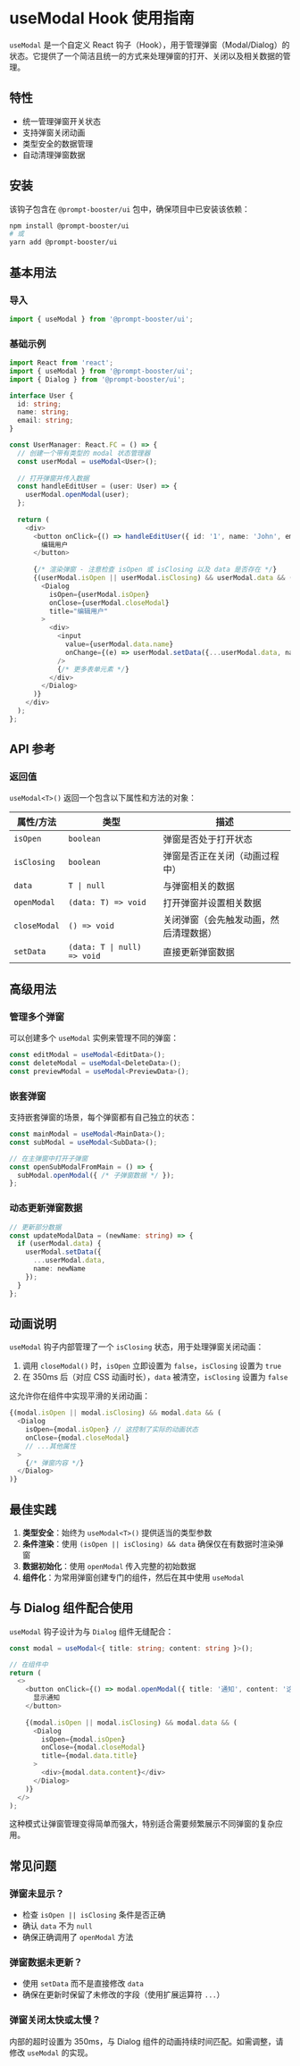 # useModal Hook 使用指南

`useModal` 是一个自定义 React 钩子（Hook），用于管理弹窗（Modal/Dialog）的状态。它提供了一个简洁且统一的方式来处理弹窗的打开、关闭以及相关数据的管理。

## 特性

- 统一管理弹窗开关状态
- 支持弹窗关闭动画
- 类型安全的数据管理
- 自动清理弹窗数据

## 安装

该钩子包含在 `@prompt-booster/ui` 包中，确保项目中已安装该依赖：

```bash
npm install @prompt-booster/ui
# 或
yarn add @prompt-booster/ui
```

## 基本用法

### 导入

```typescript
import { useModal } from '@prompt-booster/ui';
```

### 基础示例

```typescript
import React from 'react';
import { useModal } from '@prompt-booster/ui';
import { Dialog } from '@prompt-booster/ui';

interface User {
  id: string;
  name: string;
  email: string;
}

const UserManager: React.FC = () => {
  // 创建一个带有类型的 modal 状态管理器
  const userModal = useModal<User>();
  
  // 打开弹窗并传入数据
  const handleEditUser = (user: User) => {
    userModal.openModal(user);
  };
  
  return (
    <div>
      <button onClick={() => handleEditUser({ id: '1', name: 'John', email: 'john@example.com' })}>
        编辑用户
      </button>
      
      {/* 渲染弹窗 - 注意检查 isOpen 或 isClosing 以及 data 是否存在 */}
      {(userModal.isOpen || userModal.isClosing) && userModal.data && (
        <Dialog
          isOpen={userModal.isOpen}
          onClose={userModal.closeModal}
          title="编辑用户"
        >
          <div>
            <input 
              value={userModal.data.name} 
              onChange={(e) => userModal.setData({...userModal.data, name: e.target.value})}
            />
            {/* 更多表单元素 */}
          </div>
        </Dialog>
      )}
    </div>
  );
};
```

## API 参考

### 返回值

`useModal<T>()` 返回一个包含以下属性和方法的对象：

| 属性/方法 | 类型 | 描述 |
|-----------|------|------|
| `isOpen` | `boolean` | 弹窗是否处于打开状态 |
| `isClosing` | `boolean` | 弹窗是否正在关闭（动画过程中） |
| `data` | `T \| null` | 与弹窗相关的数据 |
| `openModal` | `(data: T) => void` | 打开弹窗并设置相关数据 |
| `closeModal` | `() => void` | 关闭弹窗（会先触发动画，然后清理数据） |
| `setData` | `(data: T \| null) => void` | 直接更新弹窗数据 |

## 高级用法

### 管理多个弹窗

可以创建多个 `useModal` 实例来管理不同的弹窗：

```typescript
const editModal = useModal<EditData>();
const deleteModal = useModal<DeleteData>();
const previewModal = useModal<PreviewData>();
```

### 嵌套弹窗

支持嵌套弹窗的场景，每个弹窗都有自己独立的状态：

```typescript
const mainModal = useModal<MainData>();
const subModal = useModal<SubData>();

// 在主弹窗中打开子弹窗
const openSubModalFromMain = () => {
  subModal.openModal({ /* 子弹窗数据 */ });
};
```

### 动态更新弹窗数据

```typescript
// 更新部分数据
const updateModalData = (newName: string) => {
  if (userModal.data) {
    userModal.setData({
      ...userModal.data,
      name: newName
    });
  }
};
```

## 动画说明

`useModal` 钩子内部管理了一个 `isClosing` 状态，用于处理弹窗关闭动画：

1. 调用 `closeModal()` 时，`isOpen` 立即设置为 `false`，`isClosing` 设置为 `true`
2. 在 350ms 后（对应 CSS 动画时长），`data` 被清空，`isClosing` 设置为 `false`

这允许你在组件中实现平滑的关闭动画：

```typescript
{(modal.isOpen || modal.isClosing) && modal.data && (
  <Dialog
    isOpen={modal.isOpen} // 这控制了实际的动画状态
    onClose={modal.closeModal}
    // ...其他属性
  >
    {/* 弹窗内容 */}
  </Dialog>
)}
```

## 最佳实践

1. **类型安全**：始终为 `useModal<T>()` 提供适当的类型参数
2. **条件渲染**：使用 `(isOpen || isClosing) && data` 确保仅在有数据时渲染弹窗
3. **数据初始化**：使用 `openModal` 传入完整的初始数据
4. **组件化**：为常用弹窗创建专门的组件，然后在其中使用 `useModal`

## 与 Dialog 组件配合使用

`useModal` 钩子设计为与 `Dialog` 组件无缝配合：

```typescript
const modal = useModal<{ title: string; content: string }>();

// 在组件中
return (
  <>
    <button onClick={() => modal.openModal({ title: '通知', content: '这是一条重要消息' })}>
      显示通知
    </button>
    
    {(modal.isOpen || modal.isClosing) && modal.data && (
      <Dialog
        isOpen={modal.isOpen}
        onClose={modal.closeModal}
        title={modal.data.title}
      >
        <div>{modal.data.content}</div>
      </Dialog>
    )}
  </>
);
```

这种模式让弹窗管理变得简单而强大，特别适合需要频繁展示不同弹窗的复杂应用。

## 常见问题

### 弹窗未显示？

- 检查 `isOpen || isClosing` 条件是否正确
- 确认 `data` 不为 `null`
- 确保正确调用了 `openModal` 方法

### 弹窗数据未更新？

- 使用 `setData` 而不是直接修改 `data`
- 确保在更新时保留了未修改的字段（使用扩展运算符 `...`）

### 弹窗关闭太快或太慢？

内部的超时设置为 350ms，与 Dialog 组件的动画持续时间匹配。如需调整，请修改 `useModal` 的实现。